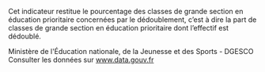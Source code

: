 <p>
Cet indicateur restitue le pourcentage des classes de grande section en éducation prioritaire concernées par le dédoublement, c’est à dire la part de classes de grande section en éducation prioritaire dont l’effectif est dédoublé.
</p>
<p>Ministère de l'Éducation nationale, de la Jeunesse et des Sports - DGESCO <br> Consulter les données sur <a target="_blank" href="https://www.data.gouv.fr/fr/datasets/barometre-des-resultats-de-laction-publique/">www.data.gouv.fr</a></p>
